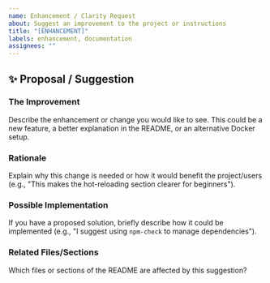 ```yaml
---
name: Enhancement / Clarity Request
about: Suggest an improvement to the project or instructions
title: "[ENHANCEMENT]"
labels: enhancement, documentation
assignees: ""
---
```


## ✨ Proposal / Suggestion

### The Improvement

Describe the enhancement or change you would like to see. This could be a new feature, a better explanation in the README, or an alternative Docker setup.

### Rationale

Explain why this change is needed or how it would benefit the project/users (e.g., "This makes the hot-reloading section clearer for beginners").

### Possible Implementation

If you have a proposed solution, briefly describe how it could be implemented (e.g., "I suggest using `npm-check` to manage dependencies").

### Related Files/Sections

Which files or sections of the README are affected by this suggestion?
